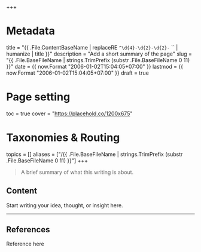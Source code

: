 +++
# Metadata
title = "{{ .File.ContentBaseName | replaceRE `^\d{4}-\d{2}-\d{2}-` `` | humanize | title }}"
description = "Add a short summary of the page" 
slug = "{{ .File.BaseFileName | strings.TrimPrefix (substr .File.BaseFileName 0 11) }}"
date = {{ now.Format "2006-01-02T15:04:05+07:00" }}
lastmod = {{ now.Format "2006-01-02T15:04:05+07:00" }}
draft = true

# Page setting
toc = true
cover = "https://placehold.co/1200x675"

# Taxonomies & Routing
topics = []
aliases = ["/{{ .File.BaseFileName | strings.TrimPrefix (substr .File.BaseFileName 0 11) }}"]
+++

> A brief summary of what this writing is about.

## Content

Start writing your idea, thought, or insight here.

---

## References

Reference here
